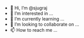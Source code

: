 - 👋 Hi, I’m @sjugraj
- 👀 I’m interested in ...
- 🌱 I’m currently learning ...
- 💞️ I’m looking to collaborate on ...
- 📫 How to reach me ...

<!---
sjugraj/sjugraj is a ✨ special ✨ repository because its `README.md` (this file) appears on your GitHub profile.
You can click the Preview link to take a look at your changes.
--->
